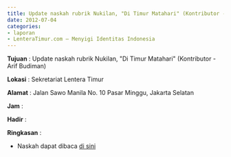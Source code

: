```yaml
---
title: Update naskah rubrik Nukilan, "Di Timur Matahari" (Kontributor - Arif Budiman)
date: 2012-07-04
categories:
- laporan
- LenteraTimur.com – Menyigi Identitas Indonesia
---
```


**Tujuan** : Update naskah rubrik Nukilan, "Di Timur Matahari" (Kontributor - Arif Budiman)

**Lokasi** : Sekretariat Lentera Timur 

**Alamat** : Jalan Sawo Manila No. 10 Pasar Minggu, Jakarta Selatan

**Jam** : 

**Hadir** :  


**Ringkasan** : 
* Naskah dapat dibaca [di sini](http://www.lenteratimur.com/2012/07/%e2%80%9cdi-timur-matahari%e2%80%9d-lukisan-yang-tak-berbingkai/)
